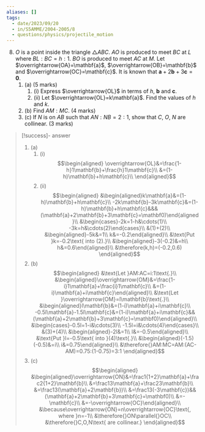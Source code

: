```yaml
---
aliases: []
tags:
  - date/2023/09/20
  - in/S5AMME/2004-2005/8
  - questions/physics/projectile_motion
---
```


8. $O$ is a point inside the triangle $\triangle{ABC}$. $AO$ is produced to meet $BC$ at $L$ where $BL:BC=h:1$. $BO$ is produced to meet $AC$ at $M$. Let $\overrightarrow{OA}=\mathbf{a}$, $\overrightarrow{OB}=\mathbf{b}$ and $\overrightarrow{OC}=\mathbf{c}$. It is known that $\mathbf{a}+2\mathbf{b}+3\mathbf{c}=\mathbf{0}$.
    1. (a) (5 marks)
        1. (i) Express $\overrightarrow{OL}$ in terms of $h$, $\mathbf{b}$ and $\mathbf{c}$.
        2. (ii) Let $\overrightarrow{OL}=k\mathbf{a}$. Find the values of $h$ and $k$.
    2. (b) Find $AM:MC$. (4 marks)
    3. (c) If $N$ is on $AB$ such that $AN:NB=2:1$, show that $C$, $O$, $N$ are collinear. (3 marks)

> [!success]- answer
>
> 1. (a)
>     1. (i) $$\begin{aligned}
\overrightarrow{OL}&=\frac{1-h}1\mathbf{b}+\frac{h}1\mathbf{c}\\
&=(1-h)\mathbf{b}+h\mathbf{c}\\
\end{aligned}$$
>     2. (ii) $$\begin{aligned}
&\begin{aligned}k\mathbf{a}&=(1-h)\mathbf{b}+h\mathbf{c}\\
-2k\mathbf{b}-3k\mathbf{c}&=(1-h)\mathbf{b}+h\mathbf{c}&&&(\mathbf{a}+2\mathbf{b}+3\mathbf{c}=\mathbf0)\end{aligned}\\
&\begin{cases}-2k=1-h&\cdots(1)\\
-3k=h&\cdots(2)\end{cases}\\
&(1)+(2)\\
&\begin{aligned}-5k&=1\\
k&=-0.2\end{aligned}\\
&\text{Put }k=-0.2\text{ into (2).}\\
&\begin{aligned}-3(-0.2)&=h\\
h&=0.6\end{aligned}\\
&\therefore(k,h)=(-0.2,0.6)
\end{aligned}$$
> 2. (b) $$\begin{aligned}
&\text{Let }AM:AC=i:1\text{.}\\
&\begin{aligned}\overrightarrow{OM}&=\frac{1-i}1\mathbf{a}+\frac{i}1\mathbf{c}\\
&=(1-i)\mathbf{a}+i\mathbf{c}\end{aligned}\\
&\text{Let }\overrightarrow{OM}=l\mathbf{b}\text{.}\\
&\begin{aligned}l\mathbf{b}&=(1-i)\mathbf{a}+i\mathbf{c}\\
-0.5l\mathbf{a}-1.5l\mathbf{c}&=(1-i)\mathbf{a}+i\mathbf{c}&&(\mathbf{a}+2\mathbf{b}+3\mathbf{c}=\mathbf0)\end{aligned}\\
&\begin{cases}-0.5l=1-i&\cdots(3)\\
-1.5l=i&\cdots(4)\end{cases}\\
&(3)+(4)\\
&\begin{aligned}-2l&=1\\
l&=-0.5\end{aligned}\\
&\text{Put }l=-0.5\text{ into }(4)\text{.}\\
&\begin{aligned}(-1.5)(-0.5)&=i\\
i&=0.75\end{aligned}\\
&\therefore{}AM:MC=AM:(AC-AM)=0.75:(1-0.75)=3:1
\end{aligned}$$
> 3. (c) $$\begin{aligned}
&\begin{aligned}\overrightarrow{ON}&=\frac1{1+2}\mathbf{a}+\frac2{1+2}\mathbf{b}\\
&=\frac13\mathbf{a}+\frac23\mathbf{b}\\
&=\frac13(\mathbf{a}+2\mathbf{b})\\
&=\frac13(-3\mathbf{c})&&(\mathbf{a}+2\mathbf{b}+3\mathbf{c}=\mathbf0)\\
&=-\mathbf{c}\\
&=-\overrightarrow{OC}\end{aligned}\\
&\because\overrightarrow{ON}=n\overrightarrow{OC}\text{, where }n=-1\\
&\therefore{}ON\parallel{}OC\\
&\therefore{}C,O,N\text{ are collinear.}
\end{aligned}$$
